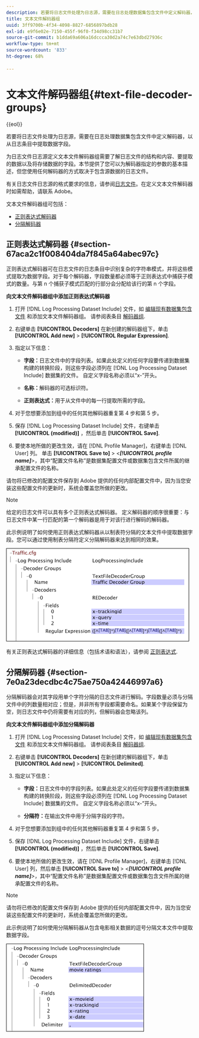 ```yaml
---
description: 若要将日志文件处理为日志源，需要在日志处理数据集包含文件中定义解码器，以从日志条目中提取数据字段。
title: 文本文件解码器组
uuid: 3ff9700b-4f34-4098-8827-6856897bdb28
exl-id: e9f6e02e-7150-455f-96f0-f34d98cc31b7
source-git-commit: b1dda69a606a16dccca30d2a74c7e63dbd27936c
workflow-type: tm+mt
source-wordcount: '833'
ht-degree: 68%

---
```


# 文本文件解码器组{#text-file-decoder-groups}

{{eol}}

若要将日志文件处理为日志源，需要在日志处理数据集包含文件中定义解码器，以从日志条目中提取数据字段。

为日志文件日志源定义文本文件解码器组需要了解日志文件的结构和内容、要提取的数据以及将存储数据的字段。本节提供了您可以为解码器指定的参数的基本描述，但您使用任何解码器的方式取决于包含源数据的日志文件。

有关日志文件日志源的格式要求的信息，请参阅[日志文件](../../../../../home/c-dataset-const-proc/c-log-proc-config-file/c-log-sources.md#concept-3d4fb817c057447d90f166b1183b461e)。在定义文本文件解码器时如需帮助，请联系 Adobe。

文本文件解码器组可包括：

* [正则表达式解码器](../../../../../home/c-dataset-const-proc/c-dataset-inc-files/c-types-dataset-inc-files/c-log-proc-dataset-inc-files/c-text-file-dec-groups.md#section-67aca2c1f008404da7f845a64abec97c)
* [分隔解码器](../../../../../home/c-dataset-const-proc/c-dataset-inc-files/c-types-dataset-inc-files/c-log-proc-dataset-inc-files/c-text-file-dec-groups.md#section-7e0a23decdbc4c75ae750a42446997a6)

## 正则表达式解码器 {#section-67aca2c1f008404da7f845a64abec97c}

正则表达式解码器可在日志文件的日志条目中识别复杂的字符串模式，并将这些模式提取为数据字段。对于每个解码器，字段数量都必须等于正则表达式中捕获子模式的数量。与第 n 个捕获子模式匹配的行部分会分配给该行的第 n 个字段。

**向文本文件解码器组中添加正则表达式解码器**

1. 打开 [!DNL Log Processing Dataset Include] 文件，如 [编辑现有数据集包含文件](../../../../../home/c-dataset-const-proc/c-dataset-inc-files/c-work-dataset-inc-files/t-edit-ex-dataset-inc-files.md#task-456c04e38ebc425fb35677a6bb6aa077) 和添加文本文件解码器组。 请参阅表条目 [解码器组](../../../../../home/c-dataset-const-proc/c-dataset-inc-files/c-types-dataset-inc-files/c-log-proc-dataset-inc-files/c-log-proc-dataset-inc-files.md#concept-999475a22519432e98844622ca95b6ab).

1. 右键单击 **[!UICONTROL Decoders]** 在新创建的解码器组下，单击 **[!UICONTROL Add new]** > **[!UICONTROL Regular Expression]**.

1. 指定以下信息：

   * **字段：**&#x200B;日志文件中的字段列表。如果此处定义的任何字段要传递到数据集构建的转换阶段，则这些字段必须列在 [!DNL Log Processing Dataset Include] 数据集的文件。 自定义字段名称必须以“x-”开头。

   * **名称：**&#x200B;解码器的可选标识符。
   * **正则表达式：**&#x200B;用于从文件中的每一行提取所需的字段。

1. 对于您想要添加到组中的任何其他解码器重复第 4 步和第 5 步。
1. 保存 [!DNL Log Processing Dataset Include] 文件，右键单击 **[!UICONTROL (modified)]** ，然后单击 **[!UICONTROL Save]**.

1. 要使本地所做的更改生效，请在 [!DNL Profile Manager]，右键单击 [!DNL User] 列。 单击 **[!UICONTROL Save to]** > *&lt;**[!UICONTROL profile name]**>*，其中“配置文件名称”是数据集配置文件或数据集包含文件所属的继承配置文件的名称。

请勿将已修改的配置文件保存到 Adobe 提供的任何内部配置文件中，因为当您安装这些配置文件的更新时，系统会覆盖您所做的更改。

>[!NOTE]
>
>给定的日志文件可以具有多个正则表达式解码器。 定义解码器的顺序很重要：与日志文件中某一行匹配的第一个解码器是用于对该行进行解码的解码器。

此示例说明了如何使用正则表达式解码器从以制表符分隔的文本文件中提取数据字段。您可以通过使用制表分隔符定义分隔解码器来达到相同的效果。

![](assets/cfg_LogProcessingInclude_RegExpDecoder.png)

有关正则表达式解码器的详细信息（包括术语和语法），请参阅 [正则表达式](../../../../../home/c-dataset-const-proc/c-reg-exp.md#concept-070077baa419475094ef0469e92c5b9c).

## 分隔解码器 {#section-7e0a23decdbc4c75ae750a42446997a6}

分隔解码器会对其字段用单个字符分隔的日志文件进行解码。字段数量必须与分隔文件中的列数量相对应；但是，并非所有字段都需要命名。如果某个字段保留为空，则日志文件中仍将需要有对应的列，但解码器会忽略该列。

**向文本文件解码器组中添加分隔解码器**

1. 打开 [!DNL Log Processing Dataset Include] 文件，如 [编辑现有数据集包含文件](../../../../../home/c-dataset-const-proc/c-dataset-inc-files/c-work-dataset-inc-files/t-edit-ex-dataset-inc-files.md#task-456c04e38ebc425fb35677a6bb6aa077) 和添加文本文件解码器组。 请参阅表条目 [解码器组](../../../../../home/c-dataset-const-proc/c-dataset-inc-files/c-types-dataset-inc-files/c-log-proc-dataset-inc-files/c-log-proc-dataset-inc-files.md#concept-999475a22519432e98844622ca95b6ab).

1. 右键单击 **[!UICONTROL Decoders]** 在新创建的解码器组下，单击 **[!UICONTROL Add new]** > **[!UICONTROL Delimited]**.

1. 指定以下信息：

   * **字段：**&#x200B;日志文件中的字段列表。如果此处定义的任何字段要传递到数据集构建的转换阶段，则这些字段必须列在 [!DNL Log Processing Dataset Include] 数据集的文件。 自定义字段名称必须以“x-”开头。

   * **分隔符：**&#x200B;在输出文件中用于分隔字段的字符。

1. 对于您想要添加到组中的任何其他解码器重复第 4 步和第 5 步。
1. 保存 [!DNL Log Processing Dataset Include] 文件，右键单击 **[!UICONTROL (modified)]** ，然后单击 **[!UICONTROL Save]**.

1. 要使本地所做的更改生效，请在 [!DNL Profile Manager]，右键单击 [!DNL User] 列，然后单击 **[!UICONTROL Save to]** > *&lt;**[!UICONTROL profile name]**>*，其中“配置文件名称”是数据集配置文件或数据集包含文件所属的继承配置文件的名称。

>[!NOTE]
>
>请勿将已修改的配置文件保存到 Adobe 提供的任何内部配置文件中，因为当您安装这些配置文件的更新时，系统会覆盖您所做的更改。

此示例说明了如何使用分隔解码器从包含电影相关数据的逗号分隔文本文件中提取数据字段。

![](assets/cfg_LogProcessingInclude_DelimitedDecoder.png)
